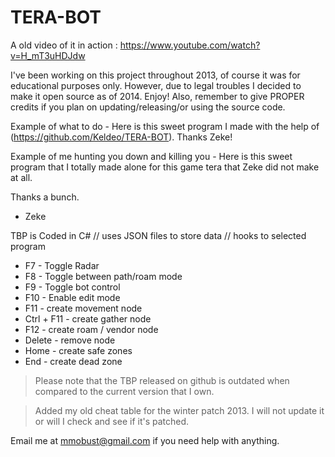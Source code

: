 TERA-BOT
========
A old video of it in action : https://www.youtube.com/watch?v=H_mT3uHDJdw

I've been working on this project throughout 2013, of course it was for educational purposes only. However, due to legal troubles I decided to make it open source as of 2014. Enjoy! Also, remember to give PROPER credits if you plan on updating/releasing/or using the source code. 

Example of what to do - Here is this sweet program I made with the help of (https://github.com/Keldeo/TERA-BOT). Thanks Zeke!

Example of me hunting you down and killing you - Here is this sweet program that I totally made alone for this game tera that Zeke did not make at all.


Thanks a bunch.
-	Zeke

TBP is Coded in C# // uses JSON files to store data // hooks to selected program

-	F7 - Toggle Radar
-	F8 - Toggle between path/roam mode
-	F9 - Toggle bot control
-	F10 - Enable edit mode
-	F11 - create movement node
-	Ctrl + F11 - create gather node
-	F12 - create roam / vendor node
-	Delete - remove node
-	Home - create safe zones
-	End - create dead zone


>Please note that the TBP released on github is outdated when compared to the current version that I own.

>Added my old cheat table for the winter patch 2013. I will not update it or will I check and see if it's patched.

Email me at mmobust@gmail.com if you need help with anything.

